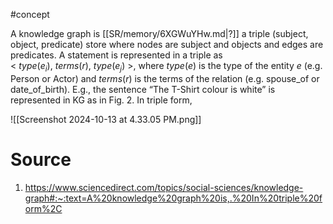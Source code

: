 #concept

A knowledge graph is 
[[SR/memory/6XGWuYHw.md|?]]
a triple (subject, object, predicate) store where nodes are subject and objects and edges are predicates. 
A statement is represented in a triple as < _type_($e_i$), _terms_(_r_), _type_($e_j$) >, where _type_(_e_) is the type of the entity _e_ (e.g. Person or Actor) and _terms_(_r_) is the terms of the relation (e.g. spouse_of or date_of_birth). E.g., the sentence “The T-Shirt colour is white” is represented in KG as in Fig. 2. In triple form,


![[Screenshot 2024-10-13 at 4.33.05 PM.png]]
# Source
1. https://www.sciencedirect.com/topics/social-sciences/knowledge-graph#:~:text=A%20knowledge%20graph%20is,.%20In%20triple%20form%2C